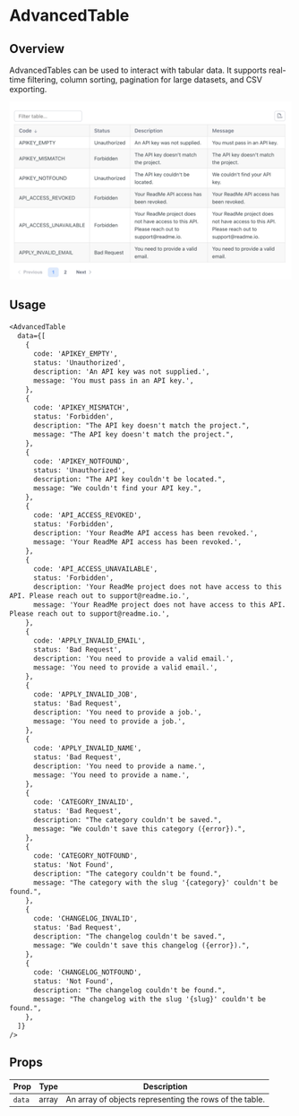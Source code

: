 # AdvancedTable

## Overview

AdvancedTables can be used to interact with tabular data. It supports real-time filtering, column sorting, pagination for large datasets, and CSV exporting.

<img src="advanced-table.png" width="800" />

## Usage

```mdx
<AdvancedTable
  data={[
    {
      code: 'APIKEY_EMPTY',
      status: 'Unauthorized',
      description: 'An API key was not supplied.',
      message: 'You must pass in an API key.',
    },
    {
      code: 'APIKEY_MISMATCH',
      status: 'Forbidden',
      description: "The API key doesn't match the project.",
      message: "The API key doesn't match the project.",
    },
    {
      code: 'APIKEY_NOTFOUND',
      status: 'Unauthorized',
      description: "The API key couldn't be located.",
      message: "We couldn't find your API key.",
    },
    {
      code: 'API_ACCESS_REVOKED',
      status: 'Forbidden',
      description: 'Your ReadMe API access has been revoked.',
      message: 'Your ReadMe API access has been revoked.',
    },
    {
      code: 'API_ACCESS_UNAVAILABLE',
      status: 'Forbidden',
      description: 'Your ReadMe project does not have access to this API. Please reach out to support@readme.io.',
      message: 'Your ReadMe project does not have access to this API. Please reach out to support@readme.io.',
    },
    {
      code: 'APPLY_INVALID_EMAIL',
      status: 'Bad Request',
      description: 'You need to provide a valid email.',
      message: 'You need to provide a valid email.',
    },
    {
      code: 'APPLY_INVALID_JOB',
      status: 'Bad Request',
      description: 'You need to provide a job.',
      message: 'You need to provide a job.',
    },
    {
      code: 'APPLY_INVALID_NAME',
      status: 'Bad Request',
      description: 'You need to provide a name.',
      message: 'You need to provide a name.',
    },
    {
      code: 'CATEGORY_INVALID',
      status: 'Bad Request',
      description: "The category couldn't be saved.",
      message: "We couldn't save this category ({error}).",
    },
    {
      code: 'CATEGORY_NOTFOUND',
      status: 'Not Found',
      description: "The category couldn't be found.",
      message: "The category with the slug '{category}' couldn't be found.",
    },
    {
      code: 'CHANGELOG_INVALID',
      status: 'Bad Request',
      description: "The changelog couldn't be saved.",
      message: "We couldn't save this changelog ({error}).",
    },
    {
      code: 'CHANGELOG_NOTFOUND',
      status: 'Not Found',
      description: "The changelog couldn't be found.",
      message: "The changelog with the slug '{slug}' couldn't be found.",
    },
  ]}
/>
```

## Props

| Prop   | Type  | Description                                             |
| ------ | ----- | ------------------------------------------------------- |
| `data` | array | An array of objects representing the rows of the table. |
